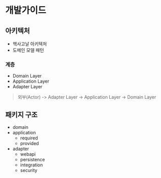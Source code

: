 # 개발가이드

## 아키텍처
- 헥사고날 아키텍처
- 도메인 모델 패턴

### 계층 
- Domain Layer
- Application Layer
- Adapter Layer

> 외부(Actor) -> Adapter Layer -> Application Layer -> Domain Layer

## 패키지 구조
- domain
- application
    - required
    - provided
- adapter
    - webapi
    - persistence
    - integration
    - security
